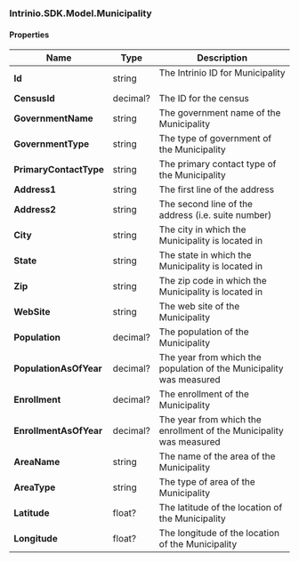 [//]: # (CLASS:Intrinio.SDK.Model.Municipality)

[//]: # (KIND:object)

### Intrinio.SDK.Model.Municipality
#### Properties

[//]: # (START_DEFINITION)

Name | Type | Description
------------ | ------------- | -------------
**Id** | string | The Intrinio ID for Municipality &nbsp;
**CensusId** | decimal? | The ID for the census &nbsp;
**GovernmentName** | string | The government name of the Municipality &nbsp;
**GovernmentType** | string | The type of government of the Municipality &nbsp;
**PrimaryContactType** | string | The primary contact type of the Municipality &nbsp;
**Address1** | string | The first line of the address &nbsp;
**Address2** | string | The second line of the address (i.e. suite number) &nbsp;
**City** | string | The city in which the Municipality is located in &nbsp;
**State** | string | The state in which the Municipality is located in &nbsp;
**Zip** | string | The zip code in which the Municipality is located in &nbsp;
**WebSite** | string | The web site of the Municipality &nbsp;
**Population** | decimal? | The population of the Municipality &nbsp;
**PopulationAsOfYear** | decimal? | The year from which the population of the Municipality was measured &nbsp;
**Enrollment** | decimal? | The enrollment of the Municipality &nbsp;
**EnrollmentAsOfYear** | decimal? | The year from which the enrollment of the Municipality was measured &nbsp;
**AreaName** | string | The name of the area of the Municipality &nbsp;
**AreaType** | string | The type of area of the Municipality &nbsp;
**Latitude** | float? | The latitude of the location of the Municipality &nbsp;
**Longitude** | float? | The longitude of the location of the Municipality &nbsp;

[//]: # (END_DEFINITION)


